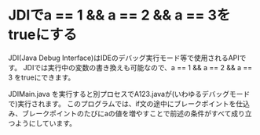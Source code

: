 # JDIでa == 1 &amp;&amp; a == 2 &amp;&amp; a == 3をtrueにする

JDI(Java Debug Interface)はIDEのデバッグ実行モード等で使用されるAPIです。
JDIでは実行中の変数の書き換えも可能なので、a == 1 &amp;&amp; a == 2 &amp;&amp; a == 3 をtrueにできます。

JDIMain.java を実行すると別プロセスでA123.javaが(いわゆるデバッグモードで)実行されます。
このプログラムでは、if文の途中にブレークポイントを仕込み、ブレークポイントのたびにaの値を増やすことで前述の条件がすべて成り立つようにしています。
